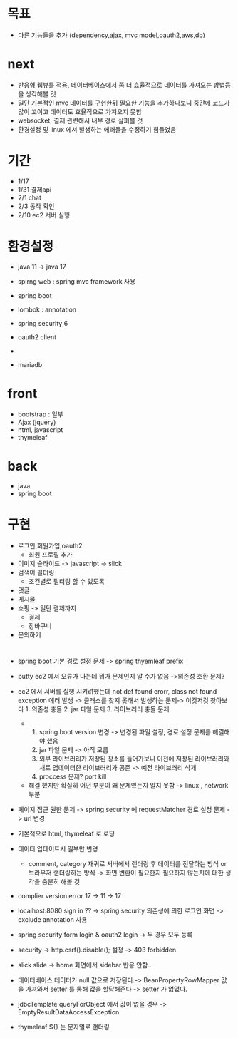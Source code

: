 # 목표
- 다른 기능들을 추가 (dependency,ajax, mvc model,oauth2,aws,db)
# next
- 반응형 웹뷰를 적용, 데이터베이스에서 좀 더 효율적으로 데이터를 가져오는 방법등을 생각해볼 것
- 일단 기본적인 mvc 데이터를 구현한뒤 필요한 기능을 추가하다보니 중간에 코드가 많이 꼬이고 데이터도 효율적으로 가져오지 못함
- websocket, 결제 관련해서 내부 경로 살펴볼 것
- 환경설정 및 linux 에서 발생하는 에러들을 수정하기 힘들었음
# 기간
- 1/17 
- 1/31 결제api 
- 2/1 chat
- 2/3 동작 확인
- 2/10 ec2 서버 실행
# 환경설정
- java 11 -> java 17
- spirng web : spring mvc framework 사용
- spring boot
- lombok : annotation

- spring security 6
- oauth2 client
- 
- mariadb 
    
# front
- bootstrap : 일부 
- Ajax (jquery) 
- html, javascript
- thymeleaf
# back
- java
- spring boot

# 구현
- 로그인,회원가입,oauth2
  - 회원 프로필 추가 
- 이미지 슬라이드 -> javascript -> slick
- 검색어 필터링
  - 조건별로 필터링 할 수 있도록
- 댓글
- 게시물
- 쇼핑 -> 일단 결제까지 
  - 결제
  - 장바구니    
- 문의하기

#
- spring boot 기본 경로 설정 문제 -> spring thyemleaf prefix 
- putty ec2 에서 오류가 나는데 뭐가 문제인지 알 수가 없음
->의존성 호환 문제?
- ec2 에서 서버를 실행 시키려했는데 not def found erorr, class not found exception 에러 발생 -> 클래스를 찾지 못해서 발생하는 문제-> 이것저것 찾아보다 1. 의존성 충돌 2. jar 파일 문제 3. 라이브러리 충돌 문제
  - 1. spring boot version 변경 -> 변경된 파일 설정, 경로 설정 문제를 해결해야 했음
    2. jar 파일 문제 -> 아직 모름
    3. 외부 라이브러리가 저장된 장소를 들어가보니 이전에 저장된 라이브러리와 새로 업데이터한 라이브러리가 공존 -> 예전 라이브러리 삭제
    4. proccess 문제? port kill
  - 해결 했지만 확실히 어떤 부분이 왜 문제였는지 알지 못함 -> linux , network 부분
- 페이지 접근 권한 문제  -> spring security 에 requestMatcher 경로 설정 문제 -> url 변경
  
- 기본적으로 html, thymeleaf 로 로딩
- 데이터 업데이트시 일부만 변경
  - comment, category 재귀로 서버에서 랜더링 후 데이터를 전달하는 방식 or 브라우저 랜더링하는 방식 -> 화면 변환이 필요한지 필요하지 않는지에 대한 생각을 충분히 해볼 것
- complier version error 17 -> 11 -> 17
- localhost:8080 sign in ?? -> spring security 의존성에 의한 로그인 화면 -> exclude annotation 사용
- spring security form login & oauth2 login -> 두 경우 모두 등록
- security -> http.csrf().disable(); 설정 -> 403 forbidden 

- slick slide -> home 화면에서 sidebar 반응 안함..
- 데이터베이스 데이터가 null 값으로 저장된다.-> BeanPropertyRowMapper 값을 가져와서 setter 를 통해 값을 할당해준다 -> setter 가 없었다.

- jdbcTemplate queryForObject 에서 값이 없을 경우 -> EmptyResultDataAccessException
- thymeleaf ${} 는 문자열로 랜더링 
